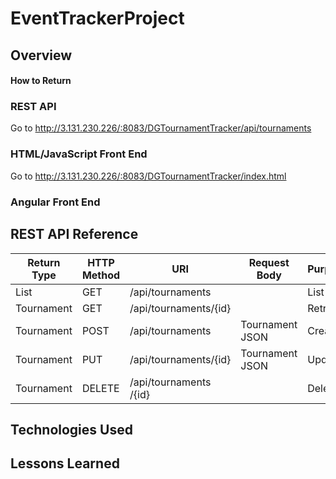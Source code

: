 # EventTrackerProject

## Overview

#### How to Return

### REST API

Go to http://3.131.230.226/:8083/DGTournamentTracker/api/tournaments

### HTML/JavaScript Front End

Go to http://3.131.230.226/:8083/DGTournamentTracker/index.html

### Angular Front End

## REST API Reference
|Return Type       | HTTP Method | URI                    | Request Body    | Purpose  |
|------------------|-------------|------------------------|-----------------|----------|
| List<Tournament> | GET         | /api/tournaments       |                 | List     |
| Tournament       | GET         | /api/tournaments/{id}  |                 | Retrieve |
| Tournament       | POST        | /api/tournaments       | Tournament JSON | Create   |
| Tournament       | PUT         | /api/tournaments/{id}  | Tournament JSON | Update   |
| Tournament       | DELETE      | /api/tournaments /{id} |                 | Delete   |


## Technologies Used

## Lessons Learned

